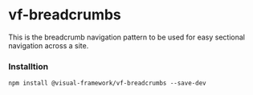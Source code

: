 # vf-breadcrumbs

This is the breadcrumb navigation pattern to be used for easy sectional navigation across a site.

### Installtion

`npm install @visual-framework/vf-breadcrumbs --save-dev`
